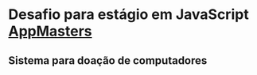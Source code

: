 # Desafio para estágio em JavaScript [AppMasters](https://appmasters.io)

## Sistema para doação de computadores
